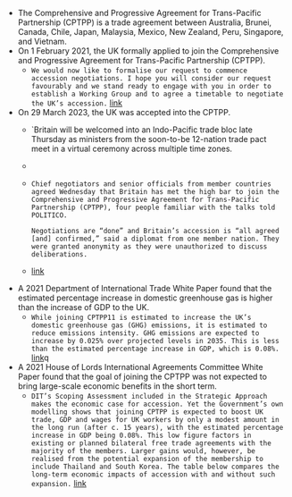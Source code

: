 - The Comprehensive and Progressive Agreement for Trans-Pacific Partnership (CPTPP) is a trade agreement between Australia, Brunei, Canada, Chile, Japan, Malaysia, Mexico, New Zealand, Peru, Singapore, and Vietnam.
- On 1 February 2021, the UK formally applied to join the Comprehensive and Progressive Agreement for Trans-Pacific Partnership (CPTPP).
    - `We would now like to formalise our request to commence accession negotiations. I hope you will consider our request favourably and we stand ready to engage with you in order to establish a Working Group and to agree a timetable to negotiate the UK’s accession.` [link](https://www.gov.uk/government/news/formal-request-to-commence-uk-accession-negotiations-to-cptpp)
- On 29 March 2023, the UK was accepted into the CPTPP.
    - `Britain will be welcomed into an Indo-Pacific trade bloc late Thursday as ministers from the soon-to-be 12-nation trade pact meet in a virtual ceremony across multiple time zones.  
    -   
    - `Chief negotiators and senior officials from member countries agreed Wednesday that Britain has met the high bar to join the Comprehensive and Progressive Agreement for Trans-Pacific Partnership (CPTPP), four people familiar with the talks told POLITICO.`
      
      `Negotiations are “done” and Britain’s accession is “all agreed [and] confirmed,” said a diplomat from one member nation. They were granted anonymity as they were unauthorized to discuss deliberations.`
    - [link](https://www.politico.eu/article/britain-secures-agreement-to-join-indo-pacific-trade-bloc/)
- A 2021 Department of International Trade White Paper found that the estimated percentage increase in domestic greenhouse gas is higher than the increase of GDP to the UK.
    - `While joining CPTPP11 is estimated to increase the UK’s domestic greenhouse gas (GHG) emissions, it is estimated to reduce emissions intensity. GHG emissions are expected to increase by 0.025% over projected levels in 2035. This is less than the estimated percentage increase in GDP, which is 0.08%.` [link](https://assets.publishing.service.gov.uk/government/uploads/system/uploads/attachment_data/file/1027860/dit-cptpp-uk-accession-strategic-approach.pdf)q
- A 2021 House of Lords International Agreements Committee White Paper found that the goal of joining the CPTPP was not expected to bring large-scale economic benefits in the short term.
    - `DIT’s Scoping Assessment included in the Strategic Approach makes the economic case for accession. Yet the Government’s own modelling shows that joining CPTPP is expected to boost UK trade, GDP and wages for UK workers by only a modest amount in the long run (after c. 15 years), with the estimated percentage increase in GDP being 0.08%. This low figure factors in existing or planned bilateral free trade agreements with the majority of the members. Larger gains would, however, be realised from the potential expansion of the membership to include Thailand and South Korea. The table below compares the long-term economic impacts of accession with and without such expansion.` [link](https://committees.parliament.uk/publications/7859/documents/81612/default/)